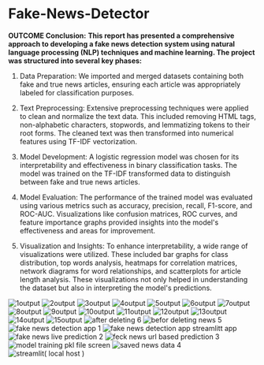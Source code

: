 # Fake-News-Detector

**OUTCOME
Conclusion:**
**This report has presented a comprehensive approach to developing a fake news detection system using natural language processing (NLP) techniques and machine learning. The project was structured into several key phases:**

1.	Data Preparation: We imported and merged datasets containing both fake and true news articles, ensuring each article was appropriately labeled for classification purposes.

2.	Text Preprocessing: Extensive preprocessing techniques were applied to clean and normalize the text data. This included removing HTML tags, non-alphabetic characters, stopwords, and lemmatizing tokens to their root forms. The cleaned text was then transformed into numerical features using TF-IDF vectorization.

3.	Model Development: A logistic regression model was chosen for its interpretability and effectiveness in binary classification tasks. The model was trained on the TF-IDF transformed data to distinguish between fake and true news articles.

4.	Model Evaluation: The performance of the trained model was evaluated using various metrics such as accuracy, precision, recall, F1-score, and ROC-AUC. Visualizations like confusion matrices, ROC curves, and feature importance graphs provided insights into the model's effectiveness and areas for improvement.

5.	Visualization and Insights: To enhance interpretability, a wide range of visualizations were utilized. These included bar graphs for class distribution, top words analysis, heatmaps for correlation matrices, network diagrams for word relationships, and scatterplots for article length analysis. These visualizations not only helped in understanding the dataset but also in interpreting the model's predictions.

![1output](https://github.com/suman10-05-1990/Fake-News-Detection/assets/152400389/2ea60724-5aff-4022-8378-fa72186d9492)
![2output](https://github.com/suman10-05-1990/Fake-News-Detection/assets/152400389/5bdd7b2c-4505-4586-a952-e34875c0ff4a)
![3output](https://github.com/suman10-05-1990/Fake-News-Detection/assets/152400389/007ec0de-7a6d-42a7-b73f-99bd55ed4423)
![4output](https://github.com/suman10-05-1990/Fake-News-Detection/assets/152400389/024ede3c-7c6b-40af-98d5-630f7220bfec)
![5output](https://github.com/suman10-05-1990/Fake-News-Detection/assets/152400389/33b45cbb-a3bb-49af-a3b7-0e8d0dfea683)
![6output](https://github.com/suman10-05-1990/Fake-News-Detection/assets/152400389/c725ca7a-1a90-46cb-939e-452fd521909f)
![7output](https://github.com/suman10-05-1990/Fake-News-Detection/assets/152400389/9b12d5d4-434d-43b2-be72-d7b3ac763037)
![8output](https://github.com/suman10-05-1990/Fake-News-Detection/assets/152400389/ad918dfd-b00c-4326-8aa5-d3d1a6a2e544)
![9output](https://github.com/suman10-05-1990/Fake-News-Detection/assets/152400389/e0e12685-4481-451f-887d-6b415acb1232)
![10output](https://github.com/suman10-05-1990/Fake-News-Detection/assets/152400389/53624a7d-3829-42f6-b278-3ac5799781ab)
![11output](https://github.com/suman10-05-1990/Fake-News-Detection/assets/152400389/6a4ba347-4319-441a-b2df-4817a90f495e)
![12output](https://github.com/suman10-05-1990/Fake-News-Detection/assets/152400389/8bf9bee6-cbe6-498f-ade1-cd1397fa15b7)
![13output](https://github.com/suman10-05-1990/Fake-News-Detection/assets/152400389/19e2c575-ee84-4182-9a82-c594ae30395f)
![14output](https://github.com/suman10-05-1990/Fake-News-Detection/assets/152400389/6e417b88-2a0b-49a0-8095-f25b64aa79f3)
![15output](https://github.com/suman10-05-1990/Fake-News-Detection/assets/152400389/e8593b37-e6cf-4333-b93f-7ca70673c59e)
![after deleting 6](https://github.com/suman10-05-1990/Fake-News-Detection/assets/152400389/9a60c1fd-2b72-4e0d-8eb7-53191002f5e0)
![befor deleting news 5](https://github.com/suman10-05-1990/Fake-News-Detection/assets/152400389/afde7da1-af3a-49b8-9a92-00bc765a8dfd)
![fake news detection app 1](https://github.com/suman10-05-1990/Fake-News-Detection/assets/152400389/78434371-1214-4e65-8080-1699e4677a35)
![fake news detection app streamlitt app](https://github.com/suman10-05-1990/Fake-News-Detection/assets/152400389/457e27e8-15e5-4c46-8e3e-e24b3a336c25)
![fake news live prediction 2](https://github.com/suman10-05-1990/Fake-News-Detection/assets/152400389/6c279d20-25e7-4ee6-a793-7e6c7ee1e8dd)
![feck news url based prediction 3](https://github.com/suman10-05-1990/Fake-News-Detection/assets/152400389/90ee66bb-529d-4877-bb25-d2234134f975)
![model training pkl file screen](https://github.com/suman10-05-1990/Fake-News-Detection/assets/152400389/468807c7-0e90-4996-9b97-b21eeb2fc2db)
![saved news data 4](https://github.com/suman10-05-1990/Fake-News-Detection/assets/152400389/73b5bc5c-8751-4749-b1c1-933be0affafb)
![streamlit( local host )](https://github.com/suman10-05-1990/Fake-News-Detection/assets/152400389/bda7e15f-332a-40d3-9293-cac8eb2e293a)
